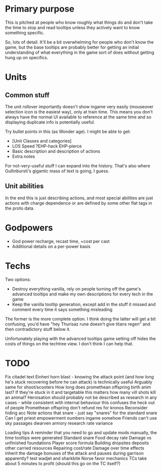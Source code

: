 # Primary purpose

This is pitched at people who know roughly what things do and don't take the time to stop and read tooltips unless they actively want to know something specific.

So, lots of detail. It'll be a bit overwhelming for people who don't know the game, but the base tooltips are probably better for getting an initial understanding of what everything in the game sort of does without getting hung up on specifics.

# Units

## Common stuff

The unit rollover importantly doesn't show ingame very easily (mouseover selection icon is the easiest way), only at train time. This means you don't always have the normal UI available to reference at the same time and so displaying duplicate info is potentially useful.

Try bullet points in this (as Wonder age). I might be able to get:
* [Unit Classes and categories]
* LOS Speed ?EHP-hack EHP-pierce
* Basic description and description of actions
* Extra notes

For not-very-useful stuff I can expand into the history.
That's also where Gullinbursti's gigantic mass of text is going, I guess.

## Unit abilities

In the end this is just describing actions, and most special abilities are just actions with charge dependence or are defined by some other flat tags in the proto data.

# Godpowers
* God power recharge, recast time, +cost per cast
* Additional details on a per-power basis

# Techs

Two options:
* Destroy everything vanilla, rely on people turning off the game's advanced tooltips and make my own descriptions for every tech in the game
* Keep the vanilla tooltip generation, except add in the stuff it missed and comment every time it says something misleading

The former is the more complete option. I think doing the latter will get a bit confusing, you'd have "hey Thurisaz rune doesn't give titans regen" and then contradictory stuff below it.

Unfortunately playing with the advanced tooltips game setting off hides the costs of things on the techtree view. I don't think I can help that.


# TODO

Fix citadel text
Einheri horn blast - knowing the attack point (and how long he's stuck recovering before he can attack) is technically useful
    Arguably same for shoot/scooters
How long does promethean offspring birth anim last? If they're stuck in it and targetable this matters
how many vill shots kill an animal?
Heroisation should probably not be described as research in any cases - while consistent with internal behaviour this confuses the heck out of people
Promethean offspring don't refund res for kronos
Reconsider hiding acc
Note actions that snare - just say "snares" for the standard snare
Can I get priest empowerment numbers ingame somehow
Friends can't use sky passages
dwarven armory research rate variance

Loading tips
    A reminder that you need to go and update mods manually, the time tooltips were generated
    Standard snare
    Food decay rate
    Damage vs unfinished foundations
    Player score formula
    Building dropsites deposits other carried resources
    Repairing cost/rate
    Damage over time effects inherit the damage bonuses of the attack and pauses during garrison apparently? test wadjet and sharkbite
    Norse favor mechanics
    TCs take about 5 minutes to profit (should this go on the TC itself?)